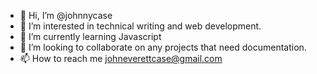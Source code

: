- 👋 Hi, I’m @johnnycase
- 👀 I’m interested in technical writing and web development.
- 🌱 I’m currently learning Javascript
- 💞️ I’m looking to collaborate on any projects that need documentation.
- 📫 How to reach me johneverettcase@gmail.com

<!---
johnnycase/johnnycase is a ✨ special ✨ repository because its `README.md` (this file) appears on your GitHub profile.
You can click the Preview link to take a look at your changes.
--->
